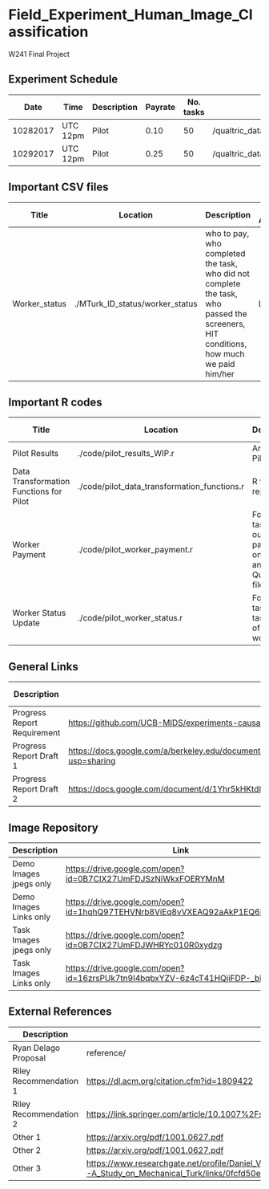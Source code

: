 # Field_Experiment_Human_Image_Classification
W241 Final Project


## Experiment Schedule

Date | Time | Description | Payrate | No. tasks | Qualtric data | MTurk data | Status
---- | ---- | ---- | ---- | ---- | ---- | ---- | ----
10282017 | UTC 12pm | Pilot | 0.10 | 50 | /qualtric_data/20171028_results_pilot_0.10.csv | /MTurkdata/20171028_mturk_results_pilot_0.10.csv | awaiting analysis
10292017 | UTC 12pm | Pilot | 0.25 | 50 | /qualtric_data/20171029_results_pilot_0.25.csv | /MTurkdata/20171028_mturk_results_pilot_0.25.csv | awaiting analysis

## Important CSV files

Title | Location | Description | Last Author
---- | ---- | ---- | ----
Worker_status| ./MTurk_ID_status/worker_status | who to pay, who completed the task, who did not complete the task, who passed the screeners, HIT conditions, how much we paid him/her | Legg


## Important R codes

Title | Location | Description | Last Author
---- | ---- | ---- | ----
Pilot Results | ./code/pilot_results_WIP.r | Analyze Pilot results
Data Transformation Functions for Pilot | ./code/pilot_data_transformation_functions.r | R functions repository
Worker Payment | ./code/pilot_worker_payment.r | For any task , figure out who to pay based on Mturk and Qualtric csv files | Legg
Worker Status Update | ./code/pilot_worker_status.r | For any task, record task history of each worker



## General Links

Description | Link | Last Author
---- | ---- | ----
Progress Report Requirement | https://github.com/UCB-MIDS/experiments-causality/blob/master/assignments/peerEvaluation/earlyProgress.org | Instructor
Progress Report Draft 1 | https://docs.google.com/a/berkeley.edu/document/d/1bsplevTe2r1WSkr9CtahCQqXQVZcAwy53YT3luDyIl0/edit?usp=sharing | Frederic
Progress Report Draft 2 | https://docs.google.com/document/d/1Yhr5kHKtd8nOIaGXs8-zGHXOvcbgDqg0s2AijNdVW8U/edit?usp=sharing | Legg

## Image Repository

Description | Link
---- | ----
Demo Images jpegs only | https://drive.google.com/open?id=0B7CIX27UmFDJSzNiWkxFOERYMnM
Demo Images Links only | https://drive.google.com/open?id=1hqhQ97TEHVNrb8ViEq8vVXEAQ92aAkP1EQ6HtqIEGtM
Task Images jpegs only | https://drive.google.com/open?id=0B7CIX27UmFDJWHRYc010R0xydzg
Task Images Links only | https://drive.google.com/open?id=16zrsPUk7tn9I4bqbxYZV-6z4cT41HQjiFDP-_bRoP2o

## External References

Description | Link
---- | ----
Ryan Delago Proposal | reference/
Riley Recommendation 1 | https://dl.acm.org/citation.cfm?id=1809422
Riley Recommendation 2 | https://link.springer.com/article/10.1007%2Fs10683-011-9273-9?LI=true
Other 1 | https://arxiv.org/pdf/1001.0627.pdf
Other 2 | https://arxiv.org/pdf/1001.0627.pdf
Other 3 | https://www.researchgate.net/profile/Daniel_Veit/publication/216184483_More_than_fun_and_money_Worker_Motivation_in_Crowdsourcing--A_Study_on_Mechanical_Turk/links/0fcfd50e5afe007d78000000.pdf

